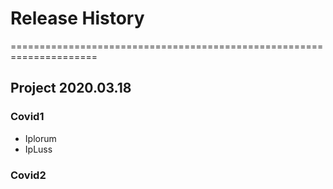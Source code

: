 # Release History
=====================================================================

## Project 2020.03.18
### Covid1
- Iplorum
- IpLuss

### Covid2
